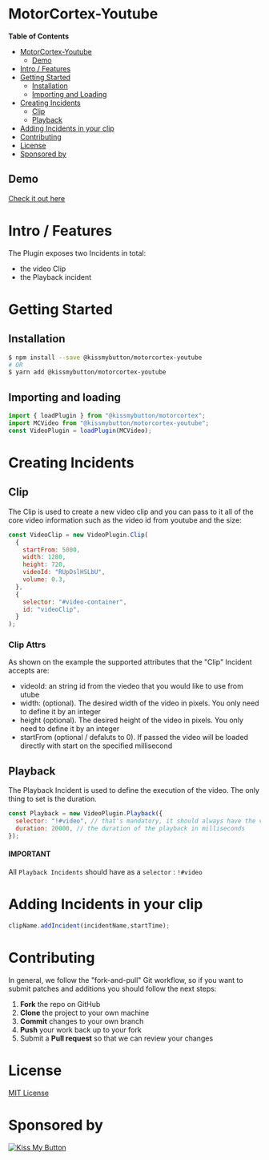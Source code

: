 # MotorCortex-Youtube

**Table of Contents**

- [MotorCortex-Youtube](#motorcortex-youtube)
  - [Demo](#demo)
- [Intro / Features](#intro--features)
- [Getting Started](#getting-started)
  - [Installation](#installation)
  - [Importing and Loading](#importing-and-loading)
- [Creating Incidents](#creating-incidents)
  - [Clip](#clip)
  - [Playback](#playback)
- [Adding Incidents in your clip](#adding-incidents-in-your-clip)
- [Contributing](#contributing)
- [License](#license)
- [Sponsored by](#sponsored-by)

## Demo

[Check it out here](https://kissmybutton.github.io/motorcortex-youtube/demo/)

# Intro / Features
The Plugin exposes two Incidents in total:

- the video Clip
- the Playback incident
# Getting Started

## Installation

```bash
$ npm install --save @kissmybutton/motorcortex-youtube
# OR
$ yarn add @kissmybutton/motorcortex-youtube
```

## Importing and loading

```javascript
import { loadPlugin } from "@kissmybutton/motorcortex";
import MCVideo from "@kissmybutton/motorcortex-youtube";
const VideoPlugin = loadPlugin(MCVideo);
```
# Creating Incidents
## Clip

The Clip is used to create a new video clip and you can pass to it all of the core video information such as the video id from youtube and the size:

```javascript
const VideoClip = new VideoPlugin.Clip(
  {
    startFrom: 5000,
    width: 1280,
    height: 720,
    videoId: "RUpDslHSLbU",
    volume: 0.3,
  },
  {
    selector: "#video-container",
    id: "videoClip",
  }
);
```
### Clip Attrs
As shown on the example the supported attributes that the "Clip" Incident accepts are:

- videoId: an string id from the viedeo that you would like to use from utube
- width: (optional). The desired width of the video in pixels. You only need to define it by an integer
- height (optional). The desired height of the video in pixels. You only need to define it by an integer
- startFrom (optional / defaluts to 0). If passed the video will be loaded directly with start on the specified millisecond

## Playback

The Playback Incident is used to define the execution of the video. The only thing to set is the duration.

```javascript
const Playback = new VideoPlugin.Playback({
  selector: "!#video", // that's mandatory, it should always have the value "!#video" and it targets the video of the VideoPlugin.Clip
  duration: 20000, // the duration of the playback in milliseconds
});
```

#### IMPORTANT 
All `Playback Incidents` should have as a `selector` : `!#video`

# Adding Incidents in your clip

```javascript
clipName.addIncident(incidentName,startTime);
```

# Contributing 

In general, we follow the "fork-and-pull" Git workflow, so if you want to submit patches and additions you should follow the next steps:
1.	**Fork** the repo on GitHub
2.	**Clone** the project to your own machine
3.	**Commit** changes to your own branch
4.	**Push** your work back up to your fork
5.	Submit a **Pull request** so that we can review your changes

# License

[MIT License](https://opensource.org/licenses/MIT)

# Sponsored by
[![Kiss My Button](https://presskit.kissmybutton.gr/logos/kissmybutton-logo-small.png)](https://kissmybutton.gr)
